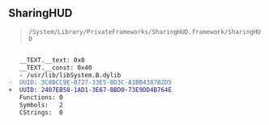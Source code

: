 ## SharingHUD

> `/System/Library/PrivateFrameworks/SharingHUD.framework/SharingHUD`

```diff

   __TEXT.__text: 0x0
   __TEXT.__const: 0x40
   - /usr/lib/libSystem.B.dylib
-  UUID: 3C8DCC9E-0727-33E5-BD3C-A1BB4387B2D5
+  UUID: 2407EB58-1AD1-3E67-BBD0-73E9DD4B764E
   Functions: 0
   Symbols:   2
   CStrings:  0

```
